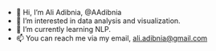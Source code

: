 - 👋 Hi, I’m Ali Adibnia, @AAdibnia
- 👀 I’m interested in data analysis and visualization.
- 🌱 I’m currently learning NLP.
- 📫 You can reach me via my email, ali.adibnia@gmail.com

<!---
AAdibnia/AAdibnia is a ✨ special ✨ repository because its `README.md` (this file) appears on your GitHub profile.
You can click the Preview link to take a look at your changes.
--->

